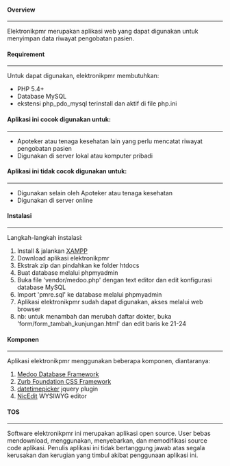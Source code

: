 #### Overview

* * *
Elektronikpmr
merupakan aplikasi web yang dapat digunakan untuk menyimpan data
riwayat pengobatan pasien. 

#### Requirement

* * *
Untuk dapat
digunakan, elektronikpmr membutuhkan:

*   PHP 5.4+
*   Database MySQL
*   ekstensi php_pdo_mysql terinstall dan aktif di file php.ini

#### Aplikasi ini cocok digunakan untuk:

* * *

*   Apoteker atau tenaga kesehatan lain yang perlu mencatat
riwayat pengobatan pasien
*   Digunakan di server lokal atau komputer pribadi

#### Aplikasi ini tidak cocok digunakan untuk:

* * *

*   Digunakan selain oleh Apoteker atau tenaga kesehatan
*   Digunakan di server online

#### Instalasi

* * *
Langkah-langkah
instalasi:

1.  Install &amp; jalankan&nbsp;[XAMPP](https://www.apachefriends.org/index.html)
2.  Download aplikasi elektronikpmr
3.  Ekstrak zip dan pindahkan ke folder htdocs
4.  Buat database melalui phpmyadmin
5.  Buka file 'vendor/medoo.php' dengan text editor dan edit
konfigurasi database MySQL
6.  Import 'pmre.sql' ke database melalui phpmyadmin
7.  Aplikasi elektronikpmr sudah dapat digunakan, akses melalui
web browser
8.  nb: untuk menambah dan merubah daftar dokter, buka
'form/form_tambah_kunjungan.html' dan edit baris ke 21-24

#### Komponen

* * *
Aplikasi
elektronikpmr menggunakan beberapa komponen, diantaranya:

1.  [Medoo Database
Framework](http://medoo.in/)
2.  [Zurb
Foundation CSS Framework](http://foundation.zurb.com/)
3.  [datetimepicker](https://github.com/xdan/datetimepicker)
jquery plugin
4.  [NicEdit](http://nicedit.com/)
WYSIWYG editor

#### TOS

* * *
Software
elektronikpmr ini merupakan aplikasi open source. User bebas
mendownload, menggunakan, menyebarkan, dan memodifikasi source code
aplikasi. Penulis aplikasi ini tidak bertanggung jawab atas segala
kerusakan dan kerugian yang timbul akibat penggunaan aplikasi ini.